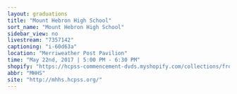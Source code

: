```yaml
---
layout: graduations
title: "Mount Hebron High School"
sort_name: "Mount Hebron High School"
sidebar_view: no
livestream: "7357142"
captioning: "i-60d63a"
location: "Merriweather Post Pavilion"
time: "May 22nd, 2017 | 5:00 PM - 6:30 PM"
shopify: "https://hcpss-commencement-dvds.myshopify.com/collections/frontpage/products/mt-hebron-high-school-2014-commencement-dvd"
abbr: "MHHS"
site: "http://mhhs.hcpss.org/"
---
```

